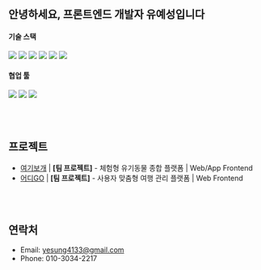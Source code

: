 ## 안녕하세요, 프론트엔드 개발자 유예성입니다


#### 기술 스택
<img src="https://img.shields.io/badge/Flutter-02569B?style=for-the-badge&logo=flutter&logoColor=white"> <img src="https://img.shields.io/badge/React-20232A?style=for-the-badge&logo=react&logoColor=61DAFB"> <img src="https://img.shields.io/badge/Dart-0175C2?style=for-the-badge&logo=dart&logoColor=white"> <img src="https://img.shields.io/badge/JavaScript-F7DF1E?style=for-the-badge&logo=JavaScript&logoColor=white"> <img src="https://img.shields.io/badge/HTML5-E34F26?style=for-the-badge&logo=html5&logoColor=white"> <img src="https://img.shields.io/badge/CSS3-1572B6?style=for-the-badge&logo=css3&logoColor=white"> 
#### 협업 툴 
<img src="https://img.shields.io/badge/Figma-F24E1E?style=for-the-badge&logo=figma&logoColor=white"> <img src="https://img.shields.io/badge/GIT-E44C30?style=for-the-badge&logo=git&logoColor=white"> <img src="https://img.shields.io/badge/Notion-000000?style=for-the-badge&logo=notion&logoColor=white">

<br/><br/>



## 프로젝트

- [여기보개](https://github.com/lejeongeun/HereDoggy) | **[팀 프로젝트]** - 체험형 유기동물 종합 플랫폼 | Web/App Frontend
- [어디GO](https://github.com/lejeongeun/whereGo) | **[팀 프로젝트]** - 사용자 맞춤형 여행 관리 플랫폼 | Web Frontend

<br/><br/>

## 연락처
- Email: yesung4133@gmail.com
- Phone: 010-3034-2217
